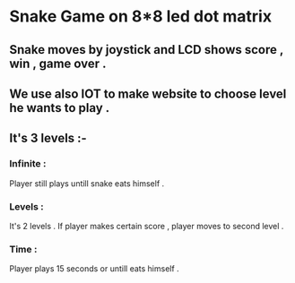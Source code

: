 # Snake Game on 8*8 led dot matrix 

## Snake moves by joystick and LCD shows score , win , game over .

## We use also IOT to make website to choose level he wants to play  . 

## It's 3 levels :- 

### Infinite : 
  Player still plays untill snake eats himself .
### Levels : 
  It's 2 levels . If player makes certain score , player moves to second level .
### Time : 
  Player plays 15 seconds or untill eats himself .
